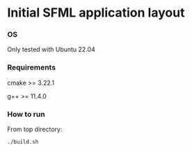 # Initial SFML application layout

### OS

Only tested with Ubuntu 22.04

### Requirements
cmake >= 3.22.1

g++ >= 11.4.0


### How to run
From top directory:

```
./build.sh
```
